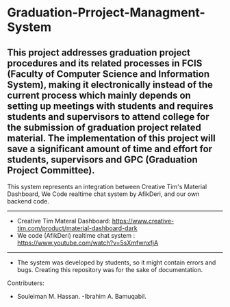 # Graduation-Prroject-Managment-System

This project addresses graduation project procedures and its related
processes in FCIS (Faculty of Computer Science and Information
System), making it electronically instead of the current process which
mainly depends on setting up meetings with students and requires
students and supervisors to attend college for the submission of
graduation project related material. The implementation of this project
will save a significant amount of time and effort for students, supervisors
and GPC (Graduation Project Committee).
-------------------------------------------------------------------------------------------------------------------------------------------


This system represents an integration between Creative Tim's Material Dashboard, We Code realtime chat system by AfikDeri, and our own backend code.


-------------------------------------------------------------------------------------------------------------------------------------------


- Creative Tim Materal Dashboard: https://www.creative-tim.com/product/material-dashboard-dark
- We code (AfikDeri) realtime chat system : https://www.youtube.com/watch?v=5sXmfwnxfjA
-------------------------------------------------------------------------------------------------------------------------------------------
* The system was developed by students, so it might contain errors and bugs. Creating this repository was for the sake of documentation.

Contributers:
- Souleiman M. Hassan.
-Ibrahim A. Bamuqabil.



